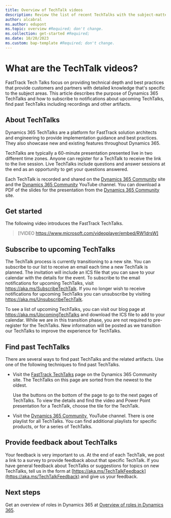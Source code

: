 ```yaml
---
title: Overview of TechTalk videos  
description: Review the list of recent TechTalks with the subject-matter experts from the FastTrack team for Dynamics 365.
author: alcabral
ms.author: edupont
ms.topic: overview #Required; don't change.
ms.collection: get-started #Required; 
ms.date: 10/20/2023
ms.custom: bap-template #Required; don't change.
---
```


# What are the TechTalk videos?

FastTrack Tech Talks focus on providing technical depth and best practices that provide customers and partners with detailed knowledge that's specific to the subject areas. This article describes the purpose of Dynamics 365 TechTalks and how to subscribe to notifications about upcoming TechTalks, find past TechTalks including recordings and other artifacts.

## About TechTalks

Dynamics 365 TechTalks are a platform for FastTrack solution architects and engineering to provide implementation guidance and best ​​​​​​​practices. They also showcase new and existing features throughout Dynamics 365. 

TechTalks are typically a 60-minute presentation presented live in two different time zones. Anyone can register for a TechTalk to receive the link to the live session. Live TechTalks include questions and answer sessions at the end as an opportunity to get your questions answered.

Each TechTalk is recorded and shared on the [Dynamics 365 Community](https://community.dynamics.com/blogs/?blogid=e624b369-bfb9-4c57-8f1b-b3656ac91f5a) site and the [Dynamics 365 Community](https://www.youtube.com/%40MSD365Community/featured) YouTube channel. You can download a PDF of the slides for the presentation from the [Dynamics 365 Community](https://community.dynamics.com/blogs/?blogid=e624b369-bfb9-4c57-8f1b-b3656ac91f5a) site.  

## Get started

The following video introduces the FastTrack TechTalks.

> [!VIDEO https://www.microsoft.com/videoplayer/embed/RW1drsW]

## Subscribe to upcoming TechTalks

The TechTalk process is currently transitioning to a new site. You can subscribe to our list to receive an email each time a new TechTalk is planned. The invitation will include an ICS file that you can save to your calendar with the details for the event. To subscribe to the email notifications for upcoming TechTalks, visit <https://aka.ms/SubscribeTechTalk>. If you no longer wish to receive notifications for upcoming TechTalks you can unsubscribe by visiting <https://aka.ms/UnsubscribeTechTalk>.

To see a list of upcoming TechTalks, you can visit our blog page at <https://aka.ms/UpcomingTechTalks> and download the ICS file to add to your calendar. While we are in this transition phase, you are not required to pre-register for the TechTalks. New information will be posted as we transition our TechTalks to improve the experience for TechTalks.

## Find past TechTalks

There are several ways to find past TechTalks and the related artifacts. Use one of the following techniques to find past TechTalks.

- Visit the [FastTrack TechTalks](https://community.dynamics.com/blogs/?blogid=e624b369-bfb9-4c57-8f1b-b3656ac91f5a&groupid=fe7f279c-2848-4109-9139-26dad32a1ce2) page on the Dynamics 365 Community site. The TechTalks on this page are sorted from the newest to the oldest.  

  Use the buttons on the bottom of the page to go to the next pages of TechTalks. To view the details and find the video and Power Point presentation for a TechTalk, choose the tile for the TechTalk.  
- Visit the [Dynamics 365 Community ](https://www.youtube.com/%40MSD365Community/featured) YouTube channel. There is one playlist for all TechTalks. You can find additional playlists for specific products, or for a series of TechTalks.  

## Provide feedback about TechTalks

Your feedback is very important to us. At the end of each TechTalk, we post a link to a survey to provide feedback about that specific TechTalk. If you have general feedback about TechTalks or suggestions for topics on new TechTalks, tell us in the form at [https://aka.ms/TechTalkFeedback](https://aka.ms/TechTalkFeedback) and give us your feedback.  

## Next steps

Get an overview of roles in Dynamics 365 at [Overview of roles in Dynamics 365](overview.md).  
